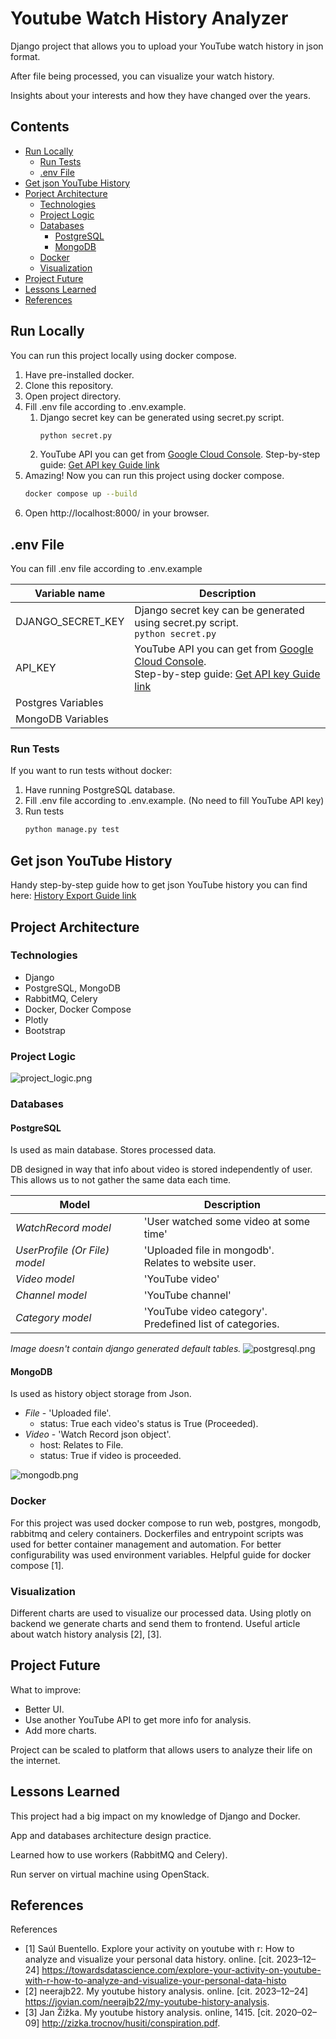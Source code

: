 # Youtube Watch History Analyzer

Django project that allows you to upload your YouTube watch history in json format.

After file being processed, you can visualize your watch history.

Insights about your interests and how they have changed over the years.


## Contents
- [Run Locally](#run-locally)
    - [Run Tests](#run-tests)
    - [.env File](#env-file)
- [Get json YouTube History](#get-json-youtube-history)
- [Porject Architecture](#project-architecture)
    - [Technologies](#technologies)
    - [Project Logic](#project-logic)
    - [Databases](#databases)
       - [PostgreSQL](#postgresql)
       - [MongoDB](#mongodb)
    - [Docker](#docker)
    - [Visualization](#visualization)
- [Project Future](#project-future)
- [Lessons Learned](#lessons-learned)
- [References](#references)

## Run Locally
You can run this project locally using docker compose.
    
1. Have pre-installed docker.
2. Clone this repository.
3. Open project directory.
4. Fill .env file according to .env.example.
   1. Django secret key can be generated using secret.py script.
      ```bash
      python secret.py
      ```
   2. YouTube API you can get from [Google Cloud Console](https://console.cloud.google.com/apis/credentials).
       Step-by-step guide: [Get API key Guide link](docs%2Fget-youtube-api-guide%2Fget-yb-api-guide.md)
5. Amazing! Now you can run this project using docker compose.
    ```bash
    docker compose up --build
    ```
6. Open http://localhost:8000/ in your browser.

## .env File
You can fill .env file according to .env.example

| Variable name          | Description                                                                                                                                                                                                   |
|------------------------|---------------------------------------------------------------------------------------------------------------------------------------------------------------------------------------------------------------|
| DJANGO_SECRET_KEY      | Django secret key can be generated using secret.py script. <br>```python secret.py```                                                                                                                         |
| API_KEY                | YouTube API you can get from [Google Cloud Console](https://console.cloud.google.com/apis/credentials). <br> Step-by-step guide: [Get API key Guide link](docs%2Fget-youtube-api-guide%2Fget-yb-api-guide.md) |
| Postgres Variables     |                                                                                                                                                                                                               |
| MongoDB Variables      |                                                                                                                                                                                                               |

### Run Tests
If you want to run tests without docker:
1. Have running PostgreSQL database.
2. Fill .env file according to .env.example. (No need to fill YouTube API key)
3. Run tests
    ```bash
    python manage.py test
    ```

## Get json YouTube History
Handy step-by-step guide how to get json YouTube history you can find here:
[History Export Guide link](docs%2Fhistory-export-guide%2Fexport-guide.md)

## Project Architecture

### Technologies
* Django 
* PostgreSQL, MongoDB
* RabbitMQ, Celery
* Docker, Docker Compose
* Plotly
* Bootstrap

### Project Logic
![project_logic.png](docs%2Fproject_logic.png)

### Databases
#### PostgreSQL
Is used as main database. Stores processed data.

DB designed in way that info about video is stored independently of user. 
This allows us to not gather the same data each time.

| Model                         | Description                                                   |
|-------------------------------|---------------------------------------------------------------|
| *WatchRecord model*           | 'User watched some video at some time'                        |
| *UserProfile (Or File) model* | 'Uploaded file in mongodb'. <br/>Relates to website user.     |
| *Video model*                 | 'YouTube video'                                               |
| *Channel model*               | 'YouTube channel'                                             |
| *Category model*              | 'YouTube video category'. <br/>Predefined list of categories. |


*Image doesn't contain django generated default tables.*
![postgresql.png](docs%2Fpostgresql.png)

#### MongoDB
Is used as history object storage from Json.
- *File* - 'Uploaded file'.
    - status: True each video's status is True (Proceeded).
- *Video* - 'Watch Record json object'.
    - host: Relates to File.
    - status: True if video is proceeded.

![mongodb.png](docs%2Fmongodb.png)

### Docker
For this project was used docker compose to run web, postgres, mongodb, rabbitmq and celery containers.
Dockerfiles and entrypoint scripts was used for better container management and automation.
For better configurability was used environment variables.
Helpful guide for docker compose [1].

### Visualization
Different charts are used to visualize our processed data.
Using plotly on backend we generate charts and send them to frontend.
Useful article about watch history analysis [2], [3].

## Project Future
What to improve:
* Better UI.
* Use another YouTube API to get more info for analysis.
* Add more charts.

Project can be scaled to platform that allows users to analyze their life on the internet.

## Lessons Learned
This project had a big impact on my knowledge of Django and Docker.

App and databases architecture design practice.

Learned how to use workers (RabbitMQ and Celery).

Run server on virtual machine using OpenStack.
    
## References

References
* [1] Saúl Buentello. Explore your activity on youtube with r: How to analyze and visualize
your personal data history. online. [cit. 2023–12–24] https://towardsdatascience.com/explore-your-activity-on-youtube-with-r-how-to-analyze-and-visualize-your-personal-data-histo
* [2] neerajb22. My youtube history analysis. online. [cit. 2023–12–24] https://jovian.com/neerajb22/my-youtube-history-analysis.
* [3] Jan Žižka. My youtube history analysis. online, 1415. [cit. 2020–02–09] http://zizka.trocnov/husiti/conspiration.pdf.